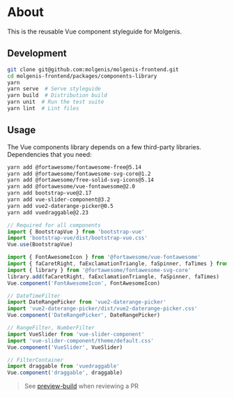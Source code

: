 # About

This is the reusable Vue component styleguide for Molgenis.

## Development

```bash
git clone git@github.com:molgenis/molgenis-frontend.git
cd molgenis-frontend/packages/components-library
yarn
yarn serve  # Serve styleguide
yarn build  # Distribution build
yarn unit  # Run the test suite
yarn lint  # Lint files
```

## Usage

The Vue components library depends on a few third-party libraries.
Dependencies that you need:

```bash
yarn add @fortawesome/fontawesome-free@5.14
yarn add @fortawesome/fontawesome-svg-core@1.2
yarn add @fortawesome/free-solid-svg-icons@5.14
yarn add @fortawesome/vue-fontawesome@2.0
yarn add bootstrap-vue@2.17
yarn add vue-slider-component@3.2
yarn add vue2-daterange-picker@0.5
yarn add vuedraggable@2.23
```

```javascript
// Required for all components
import { BootstrapVue } from 'bootstrap-vue'
import 'bootstrap-vue/dist/bootstrap-vue.css'
Vue.use(BootstrapVue)

import { FontAwesomeIcon } from '@fortawesome/vue-fontawesome'
import { faCaretRight, faExclamationTriangle, faSpinner, faTimes } from '@fortawesome/free-solid-svg-icons'
import { library } from '@fortawesome/fontawesome-svg-core'
library.add(faCaretRight, faExclamationTriangle, faSpinner, faTimes)
Vue.component('FontAwesomeIcon', FontAwesomeIcon)

// DateTimeFilter
import DateRangePicker from 'vue2-daterange-picker'
import 'vue2-daterange-picker/dist/vue2-daterange-picker.css'
Vue.component('DateRangePicker', DateRangePicker)

// RangeFilter, NumberFilter
import VueSlider from 'vue-slider-component'
import 'vue-slider-component/theme/default.css'
Vue.component('VueSlider', VueSlider)

// FilterContainer
import draggable from 'vuedraggable'
Vue.component('draggable', draggable)
```

> See [preview-build](https://preview-frontend-pr-[PR_NUMBER].dev.molgenis.org/styleguide) when reviewing a PR
